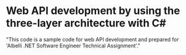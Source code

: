 # Web API development by using the three-layer architecture with C#
"This code is a sample code for web API development and prepared for 'Albelli .NET Software Engineer Technical Assignment'."
